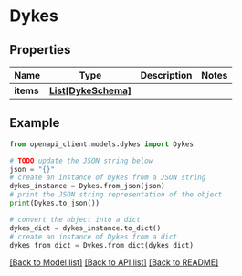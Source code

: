 # Dykes


## Properties

Name | Type | Description | Notes
------------ | ------------- | ------------- | -------------
**items** | [**List[DykeSchema]**](DykeSchema.md) |  | 

## Example

```python
from openapi_client.models.dykes import Dykes

# TODO update the JSON string below
json = "{}"
# create an instance of Dykes from a JSON string
dykes_instance = Dykes.from_json(json)
# print the JSON string representation of the object
print(Dykes.to_json())

# convert the object into a dict
dykes_dict = dykes_instance.to_dict()
# create an instance of Dykes from a dict
dykes_from_dict = Dykes.from_dict(dykes_dict)
```
[[Back to Model list]](../README.md#documentation-for-models) [[Back to API list]](../README.md#documentation-for-api-endpoints) [[Back to README]](../README.md)


